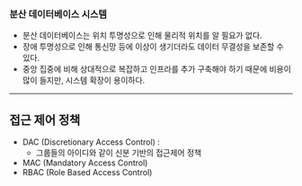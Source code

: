 ### 분산 데이터베이스 시스템
* 분산 데이터베이스는 위치 투명성으로 인해 물리적 위치를 알 필요가 없다.
* 장애 투명성으로 인해 통신망 등에 이상이 생기더라도 데이터 무결성을 보존할 수 있다.
* 중앙 집중에 비해 상대적으로 복잡하고 인프라를 추가 구축해야 하기 때문에 비용이 많이 들지만, 시스템 확장이 용이하다.

---

## 접근 제어 정책
* DAC (Discretionary Access Control) : 
  * 그룹들의 아이디와 같이 신분 기반의 접근제어 정책
* MAC (Mandatory Access Control)
* RBAC (Role Based Access Control)

